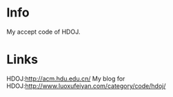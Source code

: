 Info
====

My accept code of HDOJ.

Links
====
HDOJ:http://acm.hdu.edu.cn/
My blog for HDOJ:http://www.luoxufeiyan.com/category/code/hdoj/
